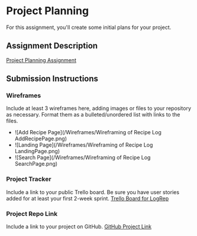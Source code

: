 # Project Planning
For this assignment, you'll create some initial plans for your project.

## Assignment Description
[Project Planning Assignment](https://education.launchcode.org/liftoff/modules/assignments/project-planning)

## Submission Instructions

### Wireframes

Include at least 3 wireframes here, adding images or files to your repository as necessary. Format them as a bulleted/unordered list with links to the files.
* ![Add Recipe Page](/Wireframes/Wireframing of Recipe Log AddRecipePage.png)
* ![Landing Page](/Wireframes/Wireframing of Recipe Log LandingPage.png)
* ![Search Page](/Wireframes/Wireframing of Recipe Log SearchPage.png)

### Project Tracker

Include a link to your public Trello board. Be sure you have user stories added for at least your first 2-week sprint.
[Trello Board for LogRep](https://trello.com/b/6y1DImgw/unit-3-project)

### Project Repo Link

Include a link to your project on GitHub.
[GitHub Project Link](https://github.com/Krystel-M/LogRep)
